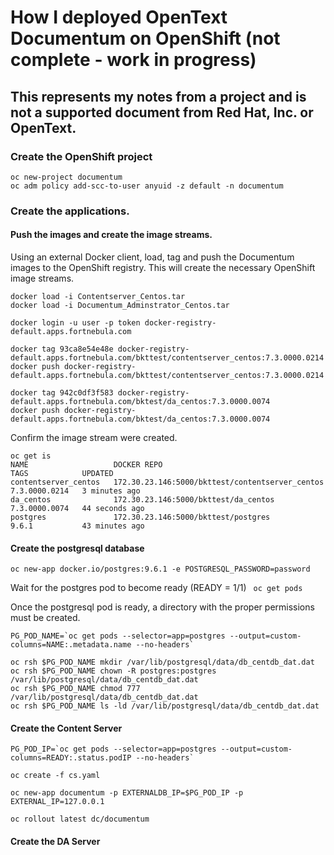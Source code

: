 # How I deployed OpenText Documentum on OpenShift (not complete - work in progress)
## This represents my notes from a project and is not a supported document from Red Hat, Inc. or OpenText.
### Create the OpenShift project
```
oc new-project documentum
oc adm policy add-scc-to-user anyuid -z default -n documentum
```
### Create the applications.

#### Push the images and create the image streams.

Using an external Docker client, load, tag and push the Documentum images
to the OpenShift registry. This will create the necessary OpenShift image streams.

```
docker load -i Contentserver_Centos.tar
docker load -i Documentum_Adminstrator_Centos.tar

docker login -u user -p token docker-registry-default.apps.fortnebula.com

docker tag 93ca8e54e48e docker-registry-default.apps.fortnebula.com/bkttest/contentserver_centos:7.3.0000.0214
docker push docker-registry-default.apps.fortnebula.com/bkttest/contentserver_centos:7.3.0000.0214

docker tag 942c0df3f583 docker-registry-default.apps.fortnebula.com/bktest/da_centos:7.3.0000.0074
docker push docker-registry-default.apps.fortnebula.com/bktest/da_centos:7.3.0000.0074
```
Confirm the image stream were created.

```
oc get is
NAME                   DOCKER REPO                                       TAGS            UPDATED
contentserver_centos   172.30.23.146:5000/bkttest/contentserver_centos   7.3.0000.0214   3 minutes ago
da_centos              172.30.23.146:5000/bkttest/da_centos              7.3.0000.0074   44 seconds ago
postgres               172.30.23.146:5000/bkttest/postgres               9.6.1           43 minutes ago
```

#### Create the postgresql database

```oc new-app docker.io/postgres:9.6.1 -e POSTGRESQL_PASSWORD=password```

Wait for the postgres pod to become ready (READY = 1/1)
``` oc get pods```

Once the postgresql pod is ready, a directory with the proper permissions must be created.

```
PG_POD_NAME=`oc get pods --selector=app=postgres --output=custom-columns=NAME:.metadata.name --no-headers`

oc rsh $PG_POD_NAME mkdir /var/lib/postgresql/data/db_centdb_dat.dat
oc rsh $PG_POD_NAME chown -R postgres:postgres /var/lib/postgresql/data/db_centdb_dat.dat
oc rsh $PG_POD_NAME chmod 777 /var/lib/postgresql/data/db_centdb_dat.dat
oc rsh $PG_POD_NAME ls -ld /var/lib/postgresql/data/db_centdb_dat.dat
```


#### Create the Content Server

```
PG_POD_IP=`oc get pods --selector=app=postgres --output=custom-columns=READY:.status.podIP --no-headers`

oc create -f cs.yaml

oc new-app documentum -p EXTERNALDB_IP=$PG_POD_IP -p EXTERNAL_IP=127.0.0.1

oc rollout latest dc/documentum
```

#### Create the DA Server
